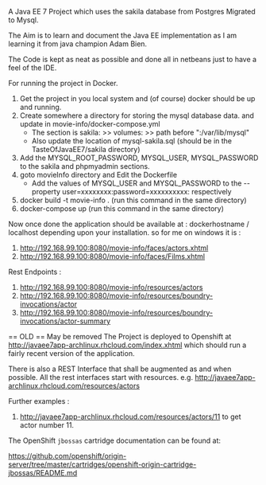 A Java EE 7 Project which uses the sakila database from Postgres Migrated to Mysql.

The Aim is to learn and document the Java EE implementation as I am learning it from java champion Adam Bien.

The Code is kept as neat as possible and done all in netbeans just to have a feel of the IDE.

For running the project in Docker.
1. Get the project in you local system and (of course) docker should be up and running.
2. Create somewhere a directory for storing the mysql database data. and update in movie-info/docker-compose.yml
	- The section is sakila: >> volumes: >> path before ":/var/lib/mysql"
	- Also update the location of mysql-sakila.sql (should be in the TasteOfJavaEE7/sakila directory)
3. Add the MYSQL_ROOT_PASSWORD, MYSQL_USER, MYSQL_PASSWORD to the sakila and phpmyadmin sections.
4. goto movieInfo directory and Edit the Dockerfile
	- Add the values of MYSQL_USER and MYSQL_PASSWORD to the --property user=xxxxxxxx:password=xxxxxxxxxx: respectively
4. docker build -t movie-info .    (run this command in the same directory)
5. docker-compose up (run this command in the same directory)

Now once done the application should be available at : dockerhostname / localhost depending upon your installation.
so for me on windows it is :
1. http://192.168.99.100:8080/movie-info/faces/actors.xhtml
2. http://192.168.99.100:8080/movie-info/faces/Films.xhtml

Rest Endpoints : 
1. http://192.168.99.100:8080/movie-info/resources/actors
2. http://192.168.99.100:8080/movie-info/resources/boundry-invocations/actor 
3. http://192.168.99.100:8080/movie-info/resources/boundry-invocations/actor-summary

== OLD == May be removed
The Project is deployed to Openshift at http://javaee7app-archlinux.rhcloud.com/index.xhtml which should run a fairly recent version of the application.

There is also a REST Interface that shall be augmented as and when possible.
All the rest interfaces start with resources. e.g. http://javaee7app-archlinux.rhcloud.com/resources/actors

Further examples : 
1. http://javaee7app-archlinux.rhcloud.com/resources/actors/11 to get actor number 11.


The OpenShift `jbossas` cartridge documentation can be found at:

https://github.com/openshift/origin-server/tree/master/cartridges/openshift-origin-cartridge-jbossas/README.md

